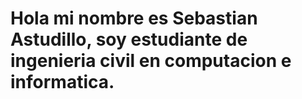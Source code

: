# Hola mi nombre es Sebastian Astudillo, soy estudiante de ingenieria civil en computacion e informatica.